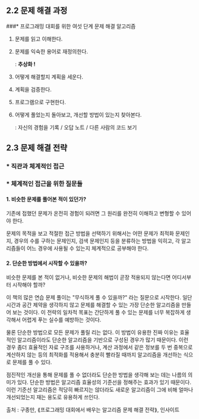 ## 2.2 문제 해결 과정

###* 프로그래밍 대회를 위한 여섯 단계 문제 해결 알고리즘

1. 문제를 읽고 이해한다.

2. 문제를 익숙한 용어로 재정의한다. 

   : __추상화 !__

3. 어떻게 해결할지 계획을 세운다.

4. 계획을 검증한다.

5. 프로그램으로 구현한다.

6. 어떻게 풀었는지 돌아보고, 개선할 방법이 있는지 찾아본다.

   : 자신의 경험을 기록 / 오답 노트 / 다른 사람의 코드 보기 







## 2.3 문제 해결 전략

### * 직관과 체계적인 접근



### * 체계적인 접근을 위한 질문들

#### 1. 비슷한 문제를 풀어본 적이 있던가?

기존에 접했던 문제가 온전히 경험이 되려면 그 원리를 완전히 이해하고 변형할 수 있어야 한다. 

문제의 목적을 보고 적절한 접근 방법을 선택하기 위해서는 어떤 문제가 최적화 문제인지, 경우의 수를 구하는 문제인지, 검색 문제인지 등을 분류하는 방법을 익히고, 각 알고리즘들이 어느 경우에 사용될 수 있는지 체계적으로 공부해야 한다.



#### 2. 단순한 방법에서 시작할 수 있을까?

비슷한 문제를 본 적이 없거나, 비슷한 문제의 해법이 곧장 적용되지 않는다면 어디서부터 시작해야 할까?

이 책의 많은 연습 문제 풀이는 "무식하게 풀 수 있을까?" 라는 질문으로 시작한다. 일단 시간과 공간 제약을 생각하지 않고 문제를 해결할 수 있는 가장 단순한 알고리즘을 만들어 보는 것이다. 이 전략의 일차적 목표는 간단하게 풀 수 있는 문제를 너무 복잡하게 생각해서 어렵게 푸는 실수를 예방하는 것이다.

물론 단순한 방법으로 모든 문제가 풀릴 리는 없다. 이 방법이 유용한 진짜 이유는 효율적인 알고리즘이라도 단순한 알고리즘을 기반으로 구성된 경우가 많기 때문이다. 이런 경우 좀더 효율적인 자료 구조를 사용하거나, 계산 과정에서 같은 정보를 두 번 중복으로 계산하지 않는 등의 최적화를 적용해서 충분히 빨라질 때까지 알고리즘을 개선하는 식으로 문제를 풀 수 있다.

점진적인 개선을 통해 문제를 풀 수 없더라도 단순한 방법을 생각해 보는 데는 나름의 의미가 있다. 단순한 방법은 알고리즘 효율성의 기준선을 정해주는 효과가 있기 때문이다. 이런 기준선 알고리즘은 적당히 빠르지는 않더라도 새로운 알고리즘이 그에 비해 얼마나 개선되었는지 재는 용도로 유용하게 쓰인다.









출처 : 구종만, ⟪프로그래밍 대회에서 배우는 알고리즘 문제 해결 전략⟫, 인사이트